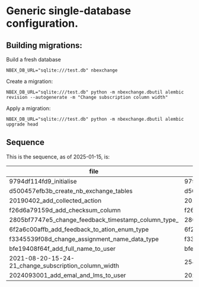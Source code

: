 # Generic single-database configuration.

## Building migrations:

Build a fresh database

`NBEX_DB_URL="sqlite:///test.db" nbexchange`

Create a migration:

`NBEX_DB_URL="sqlite:///test.db" python -m nbexchange.dbutil alembic revision --autogenerate -m "Change subscription column width"`

Apply a migration:

`NBEX_DB_URL="sqlite:///test.db" python -m nbexchange.dbutil alembic upgrade head`


## Sequence

This is the sequence, as of 2025-01-15, is:


| file | revision | down_revision |
| --- | --- | --- |
| 9794df114fd9_initialise | 9794df114fd9 | |
| d500457efb3b_create_nb_exchange_tables | d500457efb3b | 9794df114fd9 |
| 20190402_add_collected_action | 20190202 |  d500457efb3b |
| f26d6a79159d_add_checksum_column | f26d6a79159d | 20190202 |
| 2805bf7747e5_change_feedback_timestamp_column_type_ | 2805bf7747e5 | f26d6a79159d |
| 6f2a6c00affb_add_feedback_to_ation_enum_type | 6f2a6c00affb | 2805bf7747e5 |
| f3345539f08d_change_assignment_name_data_type | f3345539f08d | 6f2a6c00affb |
| bfe19408f64f_add_full_name_to_user | bfe19408f64f | f3345539f08d |
| 2021-08-20-15-24-21_change_subscription_column_width | 2540572282f2 | bfe19408f64f |
| 2024093001_add_emal_and_lms_to_user | 2024093001 | 2540572282f2 |